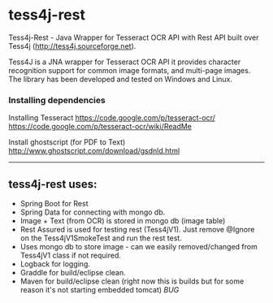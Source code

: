 tess4j-rest
============
Tess4j-Rest - Java Wrapper for Tesseract OCR API with Rest API built over Tess4j (http://tess4j.sourceforge.net).

Tess4J is a JNA wrapper for Tesseract OCR API it provides character recognition support for common image formats, 
and multi-page images. The library has been developed and tested on Windows and Linux.
                
### Installing dependencies

Installing Tesseract
https://code.google.com/p/tesseract-ocr/
https://code.google.com/p/tesseract-ocr/wiki/ReadMe

Install ghostscript (for PDF to Text)
http://www.ghostscript.com/download/gsdnld.html

<hr/>

tess4j-rest uses:
------------------

* Spring Boot for Rest
* Spring Data for connecting with mongo db.
* Image + Text (from OCR) is stored in mongo db (image table)
* Rest Assured is used for testing rest (Tess4jV1). Just remove @Ignore on the Tess4jV1SmokeTest and run the rest test.
* Uses mongo db to store image - can we easily removed/changed from Tess4jV1 class if not required.
* Logback for logging.
* Graddle for build/eclipse clean.
* Maven for build/eclipse clean (right now this is builds but for some reason it's not starting embedded tomcat) *BUG*
	

